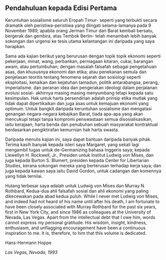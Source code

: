 ## Pendahuluan kepada Edisi Pertama

Keruntuhan sosialisme seluruh Eropah Timur- seperti yang terbukti secara dramatik oleh peristiwa-peristiwa yang diingati selama-lamanya pada 9 November 1989, apabila orang Jerman Timur dan Barat kembali bersatu, bergerak dan gembira, atas Tembok Berlin- telah menambah lebih banyak sokongan dan urgensi ke tesis utama kelantangan ini daripada yang saya harapkan.

Sama ada kajian berikut yang berurusan dengan topik topik ekonomi seperti pekerjaan, minat, wang, perbankan, perniagaan kitaran, cukai, barangan awam, atau pertumbuhan; dengan masalah falsafah sebagai pengetahuan asas, dan khususnya ekonomi dan etika; atau penekanan semula dan penjelasan teoritis tentang fenomena sejarah dan sosiologi seperti eksploitasi, kenaikan dan kejatuhan tamadun, politik antarabangsa, perang, imperialisme. dan peranan idea dan pengerakan ideologi dalam perjalanan evolusi sosial- akhirnya masing masing menyumbang tetapi kepada satu kesimpulan. Hak untuk harta persendirian adalah prinsip etika mutlak yang tidak dapat dipertikaikan dan juga asas untuk kemajuan ekonomi yang optimum. Untuk bangkit daripada keruntuhan sosialisme dan mengatasi genangan negara-negara kebajikan Barat, tiada apa-apa yang akan mencukupi tetapi tanpa kompromi penswastaan semua disosialisasikan, iaitu kerajaan, harta benda dan penubuhan sebuah masyarakat kontraktual berdasarkan pengiktirafan kemurnian hak harta swasta.

Daripada menulis kajian ini, saya dapat bantuan daripada banyak pihak. Terima kasih banyak kepada isteri saya Margaret, yang sekali lagi mengambil tugas untuk de-Germanizing bahasa Inggeris saya; kepada Llewellyn H. Rockwell, Jr., Presiden untuk Institut Ludwig von Mises, dan juga kepada Burton S. Blumert, presiden kepada Center for Libertarian Studies, kerana sokongan mereka yang berterusan terhadap kerja saya; dan juga kepada kawan saya iaitu David Gordon, untuk cadangan dan komennya yang tidak ternilai.

Hutang terbesar saya adalah untuk Ludwig von Mises dan Murray N. Rothbard, Kedua-dua ahli falsafah sosial dan ahli ekonomi yang paling dikecewakan pada abad kedua puluh. While I never met Ludwig von Mises, and indeed had not heard of his name until after his death, I am fortunate to have been closely associated with Murray Rothbard for the past six years, first in New York City, and since 1986 as colleagues at the University of Nevada, Las Vegas. Apart from the intellectual debt that I owe him, words cannot express my personal gratitude. His wisdom, insight, kindness, enthusiasm, and unflagging encouragement have been a continuous inspiration to me. It is, therefore, to him that this volume is dedicated.

Hans-Hermann Hoppe

*Las Vegas, Nevada, 1993*